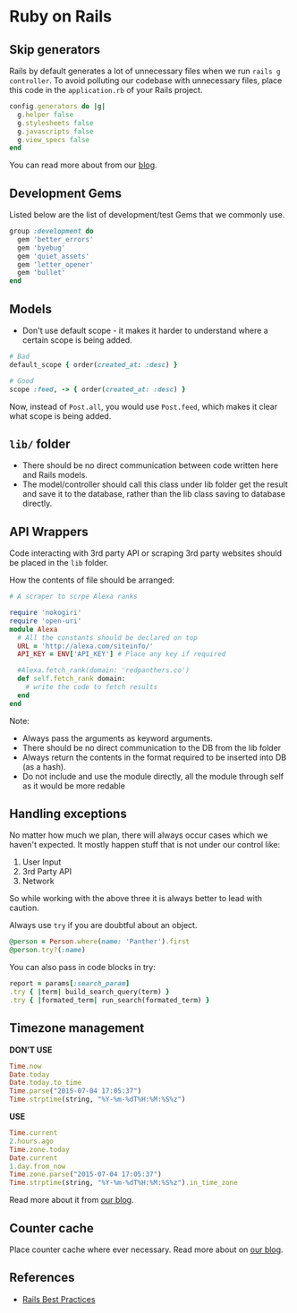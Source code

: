 
# Ruby on Rails


## Skip generators

Rails by default generates a lot of unnecessary files
when we run `rails g controller`.
To avoid polluting our codebase
with unnecessary files,
place this code in the `application.rb`
of your Rails project.

```rb
config.generators do |g|
  g.helper false
  g.stylesheets false
  g.javascripts false
  g.view_specs false
end
```

You can read more about from our
[blog](http://blog.redpanthers.co/customize-rails-auto-generation/).


## Development Gems

Listed below are the list of development/test Gems that we commonly use.

```ruby
group :development do
  gem 'better_errors'
  gem 'byebug'
  gem 'quiet_assets'
  gem 'letter_opener'
  gem 'bullet'
end
```

## Models

- Don't use default scope -
  it makes it harder to understand
  where a certain scope is being added.

```ruby
# Bad
default_scope { order(created_at: :desc) }

# Good
scope :feed, -> { order(created_at: :desc) }
```

Now, instead of `Post.all`,
you would use `Post.feed`,
which makes it clear
what scope is being added.

## `lib/` folder

- There should be no direct communication
  between code written here and Rails models.
- The model/controller should call this
  class under lib folder get the result
  and save it to the database,
  rather than the lib class saving to database directly.

## API Wrappers

Code interacting with 3rd party API
or scraping 3rd party websites
should be placed in the `lib` folder.

How the contents of file should be arranged:

```rb
# A scraper to scrpe Alexa ranks

require 'nokogiri'
require 'open-uri'
module Alexa
  # All the constants should be declared on top
  URL = 'http://alexa.com/siteinfo/'
  API_KEY = ENV['API_KEY'] # Place any key if required

  #Alexa.fetch_rank(domain: 'redpanthers.co')
  def self.fetch_rank domain:
    # write the code to fetch results
  end
end
```

Note:

- Always pass the arguments as keyword arguments.
- There should be no direct communication to the DB from the lib folder
- Always return the contents
  in the format required to be inserted into DB (as a hash).
- Do not include and use the module directly,
  all the module through self as it would be more redable


## Handling exceptions

No matter how much we plan,
there will always occur cases which we haven't expected.
It mostly happen stuff that is not under our control like:

1. User Input
2. 3rd Party API
3. Network

So while working with the above three it is always better to lead with caution.

Always use `try` if you are doubtful about an object.

```ruby
@person = Person.where(name: 'Panther').first
@person.try?(:name)
```

You can also pass in code blocks in try:

```ruby
report = params[:search_param]
.try { |term| build_search_query(term) }
.try { |formated_term| run_search(formated_term) }
```

## Timezone management

**DON’T USE**

```ruby
Time.now
Date.today
Date.today.to_time
Time.parse("2015-07-04 17:05:37")
Time.strptime(string, "%Y-%m-%dT%H:%M:%S%z")
```

**USE**

```ruby
Time.current
2.hours.ago
Time.zone.today
Date.current
1.day.from_now
Time.zone.parse("2015-07-04 17:05:37")
Time.strptime(string, "%Y-%m-%dT%H:%M:%S%z").in_time_zone
```

Read more about it from
[our blog](http://blog.redpanthers.co/working-timezones-rails/).

## Counter cache

Place counter cache where ever necessary.
Read more about on
[our blog](http://blog.redpanthers.co/counter-cache-how-to-get-started/).


## References

- [Rails Best Practices](https://rails-bestpractices.com)

